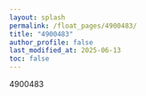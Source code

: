 ```yaml
---
layout: splash
permalink: /float_pages/4900483/
title: "4900483"
author_profile: false
last_modified_at: 2025-06-13
toc: false
---
```

 
4900483
